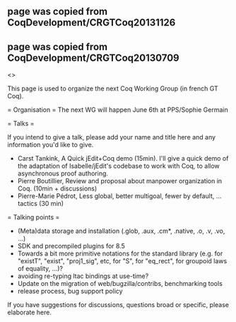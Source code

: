 ## page was copied from CoqDevelopment/CRGTCoq20131126
## page was copied from CoqDevelopment/CRGTCoq20130709
<<TableOfContents>>

This page is used to organize the next Coq Working Group (in french GT Coq).

= Organisation =
The next WG will happen June 6th at PPS/Sophie Germain

= Talks =

If you intend to give a talk, please add your name and title here and any information you'd like to give.

  * Carst Tankink, A Quick jEdit+Coq demo (15min). I'll give a quick demo of the adaptation of Isabelle/jEdit's codebase to work with Coq, to allow asynchronous proof authoring.
  * Pierre Boutillier, Review and proposal about manpower organization in Coq. (10min + discussions)
  * Pierre-Marie Pédrot, Less global, better multigoal, fewer by default, ... tactics (30 min)

= Talking points =

  * (Meta)data storage and installation (.glob, .aux, .cm*, .native, .o, .v, .vo, ...)
  * SDK and precompiled plugins for 8.5
  * Towards a bit more primitive notations for the standard library (e.g. for "existT", "exist", "proj1_sig", etc, for "S", for "eq_rect", for groupoid laws of equality, ...)?
  * avoiding re-typing ltac bindings at use-time?
  * Update on the migration of web/bugzilla/contribs, benchmarking tools
  * release process, bug support policy

If you have suggestions for discussions, questions broad or specific, please elaborate here.
